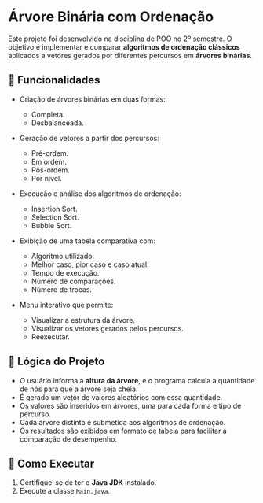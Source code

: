 # Árvore Binária com Ordenação

Este projeto foi desenvolvido na disciplina de POO no 2º semestre. O objetivo é implementar e comparar **algoritmos de ordenação clássicos** aplicados a vetores gerados por diferentes percursos em **árvores binárias**.

## 🔧 Funcionalidades
* Criação de árvores binárias em duas formas:
  * Completa.
  * Desbalanceada.

* Geração de vetores a partir dos percursos:
  * Pré-ordem.
  * Em ordem.
  * Pós-ordem.
  * Por nível.

* Execução e análise dos algoritmos de ordenação:
  * Insertion Sort.
  * Selection Sort.
  * Bubble Sort.

* Exibição de uma tabela comparativa com:
  * Algoritmo utilizado.
  * Melhor caso, pior caso e caso atual.
  * Tempo de execução.
  * Número de comparações.
  * Número de trocas.

* Menu interativo que permite:
  * Visualizar a estrutura da árvore.
  * Visualizar os vetores gerados pelos percursos.
  * Reexecutar.

## 🧩 Lógica do Projeto
* O usuário informa a **altura da árvore**, e o programa calcula a quantidade de nós para que a árvore seja cheia.
* É gerado um vetor de valores aleatórios com essa quantidade.
* Os valores são inseridos em árvores, uma para cada forma e tipo de percurso.
* Cada árvore distinta é submetida aos algoritmos de ordenação.
* Os resultados são exibidos em formato de tabela para facilitar a comparação de desempenho.

## 🚀 Como Executar
1. Certifique-se de ter o **Java JDK** instalado.
2. Execute a classe `Main.java`.
